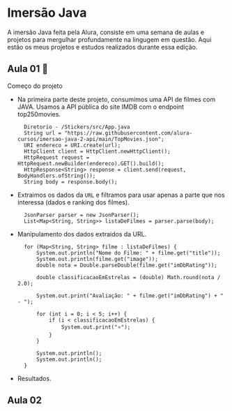# Imersão Java 

A imersão Java feita pela Alura, consiste em uma semana de aulas e projetos para mergulhar profundamente na lingugem em questão.
Aqui estão os meus projetos e estudos realizados durante essa edição.

## Aula 01 🤔

Começo do projeto
* Na primeira parte deste projeto, consumimos uma API de filmes com JAVA. Usamos a API pública do site IMDB com o endpoint top250movies.
        
        Diretorio - /Stickers/src/App.java
        String url = "https://raw.githubusercontent.com/alura-cursos/imersao-java-2-api/main/TopMovies.json";
        URI endereco = URI.create(url);
        HttpClient client = HttpClient.newHttpClient();
        HttpRequest request = HttpRequest.newBuilder(endereco).GET().build();
        HttpResponse<String> response = client.send(request, BodyHandlers.ofString());
        String body = response.body();

* Extraimos os dados da `URL` e filtramos para usar apenas a parte que nos interessa (dados e ranking dos filmes).
        
        JsonParser parser = new JsonParser();
        List<Map<String, String>> listaDeFilmes = parser.parse(body);
        
* Manipulamento dos dados extraidos da URL.

        for (Map<String, String> filme : listaDeFilmes) {
            System.out.println("Nome do Filme: " + filme.get("title"));
            System.out.println(filme.get("image"));
            double nota = Double.parseDouble(filme.get("imDbRating"));

            double classificacaoEmEstrelas = (double) Math.round(nota / 2.0);

            System.out.print("Avaliação: " + filme.get("imDbRating") + " - ");

            for (int i = 0; i < 5; i++) {
                if (i < classificacaoEmEstrelas) {
                    System.out.print("⭐️");
                }
            }

            System.out.println();
            System.out.println();
        }
        
* Resultados.
        
    
## Aula 02
